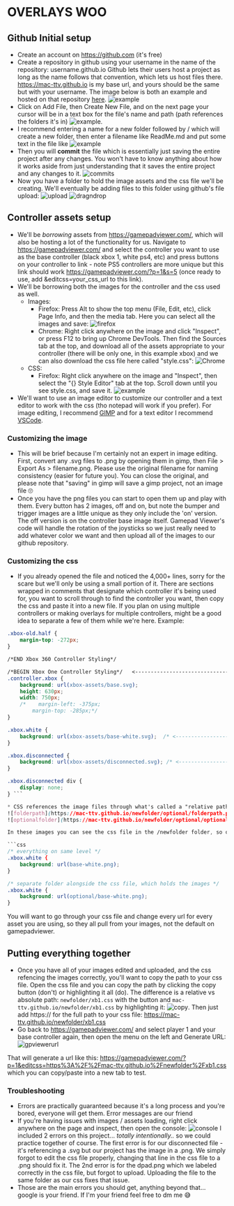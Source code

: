 # OVERLAYS WOO

## Github Initial setup
* Create an account on https://github.com (it's free)
* Create a repository in github using your username in the name of the repository: username.github.io
Github lets their users host a project as long as the name follows that convention, which lets us host files there. https://mac-ttv.github.io is my base url, and yours should be the same but with your username. The image below is both an example and hosted on that repository [here](https://github.com/mac-ttv/mac-ttv.github.io/blob/main/images/Capture.PNG).
![example](https://mac-ttv.github.io/images/Capture.PNG)
* Click on Add File, then Create New File, and on the next page your cursor will be in a text box for the file's name and path (path references the folders it's in)  ![example](https://mac-ttv.github.io/newfolder/addfile.PNG). 
* I recommend entering a name for a new folder followed by / which will create a new folder, then enter a filename like ReadMe.md and put some text in the file like ![example](https://mac-ttv.github.io/newfolder/im43.PNG)
* Then you will **commit** the file which is essentially just saving the entire project after any changes. You won't have to know anything about how it works aside from just understanding that it saves the entire project and any changes to it. ![commits](https://mac-ttv.github.io/newfolder/commit.PNG)
* Now you have a folder to hold the image assets and the css file we'll be creating. We'll eventually be adding files to this folder using github's file upload: ![upload](https://mac-ttv.github.io/newfolder/upload1.png) ![dragndrop](https://mac-ttv.github.io/newfolder/dragndrop.png)

## Controller assets setup
* We'll be *borrowing* assets from https://gamepadviewer.com/, which will also be hosting a lot of the functionality for us. Navigate to https://gamepadviewer.com/ and select the controller you want to use as the base controller (black xbox 1, white ps4, etc) and press buttons on your controller to link - note PS5 controllers are more unique but this link should work https://gamepadviewer.com/?p=1&s=5 (once ready to use, add &editcss=your_css_url to this link).
* We'll be borrowing both the images for the controller and the css used as well.
  * Images: 
    * Firefox: Press Alt to show the top menu (File, Edit, etc), click Page Info, and then the media tab. Here you can select all the images and save: ![firefox](https://mac-ttv.github.io/newfolder/firefoxmedia.PNG)
    * Chrome: Right click anywhere on the image and click "Inspect", or press F12 to bring up Chrome DevTools. Then find the Sources tab at the top, and download all of the assets appropriate to your controller (there will be only one, in this example xbox) and we can also download the css file here called "style.css": ![Chrome](https://mac-ttv.github.io/newfolder/chromesources.PNG)
  * CSS:
    * Firefox: Right click anywhere on the image and "Inspect", then select the "{} Style Editor" tab at the top. Scroll down until you see style.css, and save it. ![example](https://mac-ttv.github.io/newfolder/firefoxcss.PNG)
* We'll want to use an image editor to customize our controller and a text editor to work with the css (tho notepad will work if you prefer). For image editing, I recommend [GIMP](https://www.gimp.org/downloads/) and for a text editor I recommend [VSCode](https://code.visualstudio.com/).

### Customizing the image
* This will be brief because I'm certainly not an expert in image editing. First, convert any .svg files to .png by opening them in gimp, then File > Export As > filename.png.  Please use the original filename for naming consistency (easier for future you). You can close the original, and please note that "saving" in gimp will save a gimp project, not an image file :roll_eyes:
* Once you have the png files you can start to open them up and play with them. Every button has 2 images, off and on, but note the bumper and trigger images are a little unique as they only include the 'on' version. The off version is on the controller base image itself. Gamepad Viewer's code will handle the rotation of the joysticks so we just really need to add whatever color we want and then upload all of the images to our github repository.

### Customizing the css
* If you already opened the file and noticed the 4,000+ lines, sorry for the scare but we'll only be using a small portion of it. There are sections wrapped in comments that designate which controller it's being used for, you want to scroll through to find the controller you want, then copy the css and paste it into a new file. If you plan on using multiple controllers or making overlays for multiple controllers, might be a good idea to separate a few of them while we're here. Example:

```css
.xbox-old.half {
    margin-top: -272px;
}

/*END Xbox 360 Controller Styling*/

/*BEGIN Xbox One Controller Styling*/   <----------------------------------------------------------- look for this
.controller.xbox {
    background: url(xbox-assets/base.svg);
    height: 630px;
    width: 750px;
    /*    margin-left: -375px;
        margin-top: -285px;*/
}

.xbox.white {
    background: url(xbox-assets/base-white.svg);  /* <-------------------------- this references an image */
}

.xbox.disconnected {
    background: url(xbox-assets/disconnected.svg); /* <------------------------- this references an image */
}

.xbox.disconnected div {
    display: none;
} ```

* CSS references the image files through what's called a "relative path", which simply means that it's looking for the images starting from where this css file is located in the file structure. I uploaded this css file to the same level as the images in this example, so you can delete the `xbox-assets/` from the `background: url(base-custom.png)`. Also note I changed the file extension to .png instead of .svg. If you prefer, you can add a folder where the css file is located to host imasges and keep the file types more organized. Quick example of that: 
![folderpath](https://mac-ttv.github.io/newfolder/optional/folderpath.png)
![optionalfolder](https://mac-ttv.github.io/newfolder/optional/optionalfolder.png)

In these images you can see the css file in the /newfolder folder, so our reference to this file will be to first include our repository's name as the url: https://mac-ttv.github.io/newfolder/xb1.css . What the *relative path* does is simply assume the files will be in the same folder or further down the folder structure, saves having to type it all out. Here's the difference in css between a separate folder for images or keeping them in the same folder as the css:

```css 
/* everything on same level */
.xbox.white {
    background: url(base-white.png);
}

/* separate folder alongside the css file, which holds the images */
.xbox.white {
    background: url(optional/base-white.png);
}
```

You will want to go through your css file and change every url for every asset you are using, so they all pull from your images, not the default on gamepadviewer.

## Putting everything together
* Once you have all of your images edited and uploaded, and the css refencing the images correctly, you'll want to copy the path to your css file. Open the css file and you can copy the path by clicking the copy button (don't) or highlighting it all (do). The difference is a relative vs absolute path: `newfolder/xb1.css` with the button and `mac-ttv.github.io/newfolder/xb1.css` by highlighting it: ![copy](https://mac-ttv.github.io/newfolder/copypath.PNG). Then just add https:// for the full path to your css file: https://mac-ttv.github.io/newfolder/xb1.css
* Go back to https://gamepadviewer.com/ and select player 1 and your base controller again, then open the menu on the left and Generate URL: ![gpviewerurl](https://mac-ttv.github.io/newfolder/gamepadviewer.PNG)

That will generate a url like this: https://gamepadviewer.com/?p=1&editcss=https%3A%2F%2Fmac-ttv.github.io%2Fnewfolder%2Fxb1.css which you can copy/paste into a new tab to test.

### Troubleshooting
* Errors are practically guaranteed because it's a long process and you're bored, everyone will get them. Error messages are our friend
* If you're having issues with images / assets loading, right click anywhere on the page and inspect, then open the console: ![console](https://mac-ttv.github.io/newfolder/errorexample.PNG)
  I included 2 errors on this project... *totally intentionally..* so we could practice together of course. The first error is for our disconnected file - it's referencing a .svg but our project has the image in a .png. We simply forgot to edit the css file properly, changing that line in the css file to a .png should fix it. 
  The 2nd error is for the dpad.png which we labeled correctly in the css file, but forgot to upload. Uploading the file to the same folder as our css fixes that issue.
* Those are the main errors you should get, anything beyond that... google is your friend. If I'm your friend feel free to dm me :sweat_smile:
